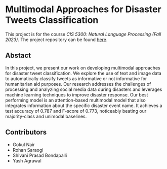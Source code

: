 # Multimodal Approaches for Disaster Tweets Classification
This project is for the course *CIS 5300: Natural Language Processing (Fall 2023)*.
The project repository can be found 
[here](https://github.com/r0sa2/multimodal-disaster-tweets-classification).

## Abstact
In this project, we present our work on developing multimodal approaches for disaster tweet classification. We explore the use of text and
image data to automatically classify tweets as informative or not informative for humanitarian aid purposes. Our research addresses the challenges of processing and analyzing social media data during disasters and leverages machine learning techniques to improve disaster response. Our best performing model is an attention-based multimodal model that also integrates information about the specific disaster event name. It achieves a test accuracy of 0.787 and F-score of 0.773, noticeably beating our majority-class and unimodal baselines.

## Contributors
- Gokul Nair
- Rohan Saraogi
- Shivani Prasad Bondapalli
- Yash Agrawal